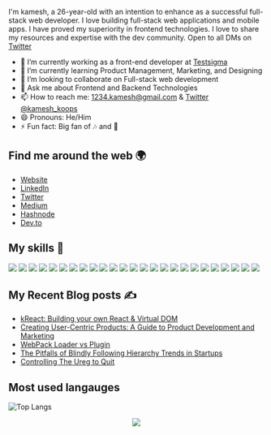 I'm kamesh, a 26-year-old with an intention to enhance as a successful full-stack web developer. I love building full-stack web applications and mobile apps. I have proved my superiority in frontend technologies. I love to share my resources and expertise with the dev community. Open to all DMs on [Twitter](https://twitter.com/kamesh_koops)

- 🔭 I’m currently working as a front-end developer at [Testsigma](https://testsigma.com/)
- 🌱 I’m currently learning Product Management, Marketing, and Designing
- 👯 I’m looking to collaborate on Full-stack web development
- 💬 Ask me about Frontend and Backend Technologies 
- 📫 How to reach me: [1234.kamesh@gmail.com](mailto:1234.kamesh@gmail.com) & [Twitter @kamesh_koops](https://twitter.com/kamesh_koops)
- 😄 Pronouns: He/Him
- ⚡ Fun fact: Big fan of 🎶 and 🍲

## Find me around the web 🌍
- [Website](https://kamesh.xyz)
- [LinkedIn](https://www.linkedin.com/in/kameshsethupathi/)
- [Twitter](https://twitter.com/kamesh_koops)
- [Medium](https://medium.com/@kamesh-dev)
- [Hashnode](https://codeminer.hashnode.dev)
- [Dev.to](https://dev.to/kamesh_dev)


## My skills 🚀
![](https://img.shields.io/badge/HTML5-E34F26?style=for-the-badge&logo=html5&logoColor=white)
![](https://img.shields.io/badge/CSS3-1572B6?style=for-the-badge&logo=css3&logoColor=white)
![](https://img.shields.io/badge/JavaScript-F7DF1E?style=for-the-badge&logo=javascript&logoColor=black)
![](https://img.shields.io/badge/Typescript-0769AD?style=for-the-badge&logo=typescript&logoColor=white)
![](https://img.shields.io/badge/Sass-CC6699?style=for-the-badge&logo=sass&logoColor=white)
![](https://img.shields.io/badge/Tailwind_CSS-38B2AC?style=for-the-badge&logo=tailwind-css&logoColor=white)
![](https://img.shields.io/badge/Bootstrap-563D7C?style=for-the-badge&logo=bootstrap&logoColor=white)
![](https://img.shields.io/badge/Node.js-43853D?style=for-the-badge&logo=node.js&logoColor=white)
![](https://img.shields.io/badge/Php-6c5ce7?style=for-the-badge&logo=php&logoColor=white)
![](https://img.shields.io/badge/Express.js-404D59?style=for-the-badge)
![](https://img.shields.io/badge/React-20232A?style=for-the-badge&logo=react&logoColor=61DAFB)
![](https://img.shields.io/badge/Redux-593D88?style=for-the-badge&logo=redux&logoColor=white)
![](https://img.shields.io/badge/Preact-593D88?style=for-the-badge&logo=preact&logoColor=white)
![](https://img.shields.io/badge/jQuery-0769AD?style=for-the-badge&logo=jquery&logoColor=white)
![](https://img.shields.io/badge/MongoDB-4EA94B?style=for-the-badge&logo=mongodb&logoColor=white)
![](https://img.shields.io/badge/Mysql-0769AD?style=for-the-badge&logo=mysql&logoColor=white)
![](https://img.shields.io/badge/Digitalocean-4285F4?style=for-the-badge&logo=digitalocean&logoColor=white)
![](https://img.shields.io/badge/Firebase-F7DF1E?style=for-the-badge&logo=firebase&logoColor=black)
![](https://img.shields.io/badge/figma-0AC97F?style=for-the-badge&logo=figma&logoColor=white)
![](https://img.shields.io/badge/Wordpress-777?style=for-the-badge&logo=wordpress&logoColor=white)
![](https://img.shields.io/badge/Markdown-000000?style=for-the-badge&logo=markdown&logoColor=white)
![](https://img.shields.io/badge/Python-0769AD?style=for-the-badge&logo=python&logoColor=white)
![](https://img.shields.io/badge/Shell-000?style=for-the-badge)
![](https://img.shields.io/badge/Rollup-E34F26?style=for-the-badge&logo=rollup&logoColor=white)
![](https://img.shields.io/badge/Webpack-000?style=for-the-badge&logo=webpack&logoColor=white)

## My Recent Blog posts ✍️
- [kReact: Building your own React & Virtual DOM](https://kamesh-dev.medium.com/kreact-building-your-own-react-virtual-dom-b0376cbbd3c)
- [Creating User-Centric Products: A Guide to Product Development and Marketing](https://kamesh.xyz/posts/user-centric-products/)
- [WebPack Loader vs Plugin](https://kamesh.xyz/posts/webpack-plugin-vs-loader/)
- [The Pitfalls of Blindly Following Hierarchy Trends in Startups](https://kamesh.xyz/posts/pitfalls-of-hierarchy-in-startup/)
- [Controlling The Ureg to Quit](https://kamesh.xyz/posts/controlling-urge-to-quit/)


## Most used langauges
![Top Langs](https://github-readme-stats.vercel.app/api/top-langs/?username=git-kamesh&layout=compact&langs_count=8)

<p align='center'><img src='https://visitor-badge.laobi.icu/badge?page_id=git-kamesh'></p>